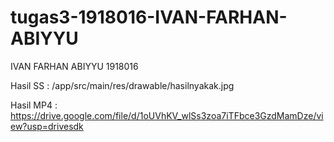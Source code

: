 # tugas3-1918016-IVAN-FARHAN-ABIYYU
IVAN FARHAN ABIYYU 1918016

Hasil SS : /app/src/main/res/drawable/hasilnyakak.jpg

Hasil MP4 : https://drive.google.com/file/d/1oUVhKV_wlSs3zoa7iTFbce3GzdMamDze/view?usp=drivesdk

